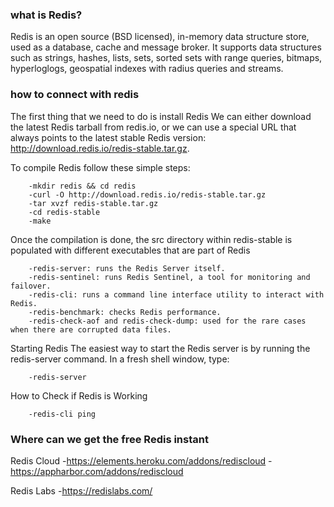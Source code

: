 ### what is Redis?
Redis is an open source (BSD licensed), in-memory data structure store, used as a database, cache and message broker.
It supports data structures such as strings, hashes, lists, sets, sorted sets with range queries, bitmaps, hyperloglogs, geospatial indexes with radius queries and streams.

### how to connect with redis
The first thing that we need to do is install Redis
We can either download the latest Redis tarball from redis.io, or we can use a special URL that always points to the latest stable Redis version: http://download.redis.io/redis-stable.tar.gz.

To compile Redis follow these simple steps:
```shell
    -mkdir redis && cd redis
    -curl -O http://download.redis.io/redis-stable.tar.gz
    -tar xvzf redis-stable.tar.gz
    -cd redis-stable
    -make
```
Once the compilation is done, the src directory within redis-stable is populated with different executables that are part of Redis
```
    -redis-server: runs the Redis Server itself.
    -redis-sentinel: runs Redis Sentinel, a tool for monitoring and failover.
    -redis-cli: runs a command line interface utility to interact with Redis.
    -redis-benchmark: checks Redis performance.
    -redis-check-aof and redis-check-dump: used for the rare cases when there are corrupted data files.
```
Starting Redis
The easiest way to start the Redis server is by running the redis-server command. In a fresh shell window, type:
```
    -redis-server
```
How to Check if Redis is Working
```
    -redis-cli ping
```
### Where can we get the free Redis instant
Redis Cloud
    -https://elements.heroku.com/addons/rediscloud
    -https://appharbor.com/addons/rediscloud

Redis Labs
    -https://redislabs.com/    
